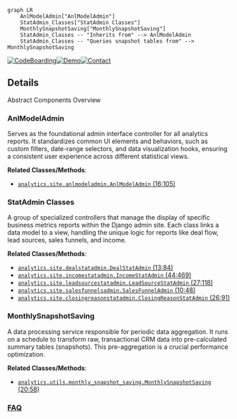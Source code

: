 ```mermaid
graph LR
    AnlModelAdmin["AnlModelAdmin"]
    StatAdmin_Classes["StatAdmin Classes"]
    MonthlySnapshotSaving["MonthlySnapshotSaving"]
    StatAdmin_Classes -- "Inherits from" --> AnlModelAdmin
    StatAdmin_Classes -- "Queries snapshot tables from" --> MonthlySnapshotSaving
```

[![CodeBoarding](https://img.shields.io/badge/Generated%20by-CodeBoarding-9cf?style=flat-square)](https://github.com/CodeBoarding/CodeBoarding)[![Demo](https://img.shields.io/badge/Try%20our-Demo-blue?style=flat-square)](https://www.codeboarding.org/demo)[![Contact](https://img.shields.io/badge/Contact%20us%20-%20contact@codeboarding.org-lightgrey?style=flat-square)](mailto:contact@codeboarding.org)

## Details

Abstract Components Overview

### AnlModelAdmin
Serves as the foundational admin interface controller for all analytics reports. It standardizes common UI elements and behaviors, such as custom filters, date-range selectors, and data visualization hooks, ensuring a consistent user experience across different statistical views.


**Related Classes/Methods**:

- <a href="https://github.com/DjangoCRM/django-crm/blob/main/analytics/site/anlmodeladmin.py#L16-L105" target="_blank" rel="noopener noreferrer">`analytics.site.anlmodeladmin.AnlModelAdmin` (16:105)</a>


### StatAdmin Classes
A group of specialized controllers that manage the display of specific business metrics reports within the Django admin site. Each class links a data model to a view, handling the unique logic for reports like deal flow, lead sources, sales funnels, and income.


**Related Classes/Methods**:

- <a href="https://github.com/DjangoCRM/django-crm/blob/main/analytics/site/dealstatadmin.py#L13-L84" target="_blank" rel="noopener noreferrer">`analytics.site.dealstatadmin.DealStatAdmin` (13:84)</a>
- <a href="https://github.com/DjangoCRM/django-crm/blob/main/analytics/site/incomestatadmin.py#L44-L469" target="_blank" rel="noopener noreferrer">`analytics.site.incomestatadmin.IncomeStatAdmin` (44:469)</a>
- <a href="https://github.com/DjangoCRM/django-crm/blob/main/analytics/site/leadsourcestatadmin.py#L27-L118" target="_blank" rel="noopener noreferrer">`analytics.site.leadsourcestatadmin.LeadSourceStatAdmin` (27:118)</a>
- <a href="https://github.com/DjangoCRM/django-crm/blob/main/analytics/site/salesfunnelsadmin.py#L10-L48" target="_blank" rel="noopener noreferrer">`analytics.site.salesfunnelsadmin.SalesFunnelAdmin` (10:48)</a>
- <a href="https://github.com/DjangoCRM/django-crm/blob/main/analytics/site/closingreasonstatadmin.py#L26-L91" target="_blank" rel="noopener noreferrer">`analytics.site.closingreasonstatadmin.ClosingReasonStatAdmin` (26:91)</a>


### MonthlySnapshotSaving
A data processing service responsible for periodic data aggregation. It runs on a schedule to transform raw, transactional CRM data into pre-calculated summary tables (snapshots). This pre-aggregation is a crucial performance optimization.


**Related Classes/Methods**:

- <a href="https://github.com/DjangoCRM/django-crm/blob/main/analytics/utils/monthly_snapshot_saving.py#L20-L58" target="_blank" rel="noopener noreferrer">`analytics.utils.monthly_snapshot_saving.MonthlySnapshotSaving` (20:58)</a>




### [FAQ](https://github.com/CodeBoarding/GeneratedOnBoardings/tree/main?tab=readme-ov-file#faq)